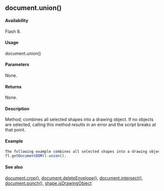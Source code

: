 ## document.union()

#### Availability

Flash 8.

#### Usage

document.union()

#### Parameters

None.

#### Returns

None.

#### Description

Method; combines all selected shapes into a drawing object. If no objects are selected, calling this method results in an error and the script breaks at that point.

#### Example

```javascript
The following example combines all selected shapes into a drawing object:
fl.getDocumentDOM().union();

```
#### See also

[document.crop()](#!AdobeDocs/developers-animatesdk-docs/master/Document_object/docume37.md), [document.deleteEnvelope()](#!AdobeDocs/developers-animatesdk-docs/master/Document_object/docume41.md), [document.intersect()](#!AdobeDocs/developers-animatesdk-docs/master/Document_object/docume97.md), [document.punch()](#!AdobeDocs/developers-animatesdk-docs/master/Document_object/docum230.md), [shape.isDrawingObject](#!AdobeDocs/developers-animatesdk-docs/master/Shape_object/shape6.md)
